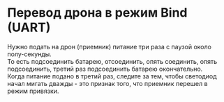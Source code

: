 # Перевод дрона в режим Bind (UART)
Нужно подать на дрон (приемник) питание три раза с паузой около полу-секунды.  
То есть подсоединить батарею, отсоединить, опять соединить, опять подсоединить, третий раз подсоединить батарею окончательно.  
Когда питание подано в третий раз, следите за тем, чтобы светодиод начал мигать дважды - это признак того, что приемник перешел в режим привязки.
